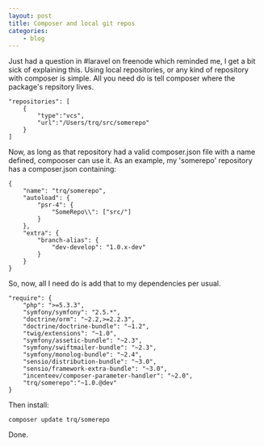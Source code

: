 ```yaml
---
layout: post
title: Composer and local git repos
categories:
    - blog
---
```

Just had a question in #laravel on freenode which reminded me, I get a bit sick
of explaining this. Using local repositories, or any kind of repository with
composer is simple. All you need do is tell composer where the package's
repsitory lives.


    "repositories": [
        {
            "type":"vcs",
            "url":"/Users/trq/src/somerepo"
        }
    ]

Now, as long as that repository had a valid composer.json file with a name
defined, compooser can use it. As an example, my 'somerepo' repository has a
composer.json containing:


    {
        "name": "trq/somerepo",
        "autoload": {
            "psr-4": {
                "SomeRepo\\": ["src/"]
            }
        },
        "extra": {
            "branch-alias": {
                "dev-develop": "1.0.x-dev"
            }
        }
    }

So, now, all I need do is add that to my dependencies per usual.

    "require": {
        "php": ">=5.3.3",
        "symfony/symfony": "2.5.*",
        "doctrine/orm": "~2.2,>=2.2.3",
        "doctrine/doctrine-bundle": "~1.2",
        "twig/extensions": "~1.0",
        "symfony/assetic-bundle": "~2.3",
        "symfony/swiftmailer-bundle": "~2.3",
        "symfony/monolog-bundle": "~2.4",
        "sensio/distribution-bundle": "~3.0",
        "sensio/framework-extra-bundle": "~3.0",
        "incenteev/composer-parameter-handler": "~2.0",
        "trq/somerepo":"~1.0.@dev"
    }

Then install:

    composer update trq/somerepo

Done.
